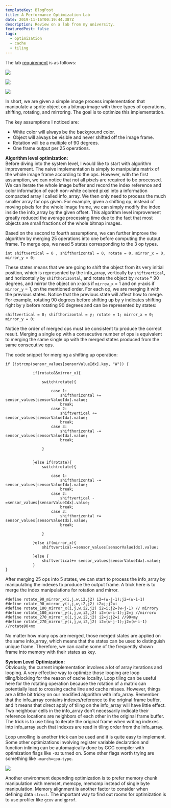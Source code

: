 ```yaml
---
templateKey: BlogPost
title: A Performance Optimization Lab
date: 2019-11-16T00:19:44.387Z
description: Review on a lab from my university.
featuredPost: false
tags:
  - optimization
  - cache
  - tiling
---
```

The lab [requirement](https://1drv.ms/b/s!AjhADX36RxGfiYsZaGYIFiM3tYk4lw?e=vRaKHP) is as follows:

![](/img/performance-optimization-lab-image1.png)

![](/img/performance-optimization-lab-image4.png)

![](/img/performance-optimization-lab-image2.png)

In short, we are given a simple image process implementation that manipulate a sprite object on a bitmap image with three types of operations, shifting, rotating, and mirroring. The goal is to optimize this implementation.

The key assumptions I noticed are:

* White color will always be the background color.
* Object will always be visible and never shifted off the image frame.
* Rotation will be a multiple of 90 degrees.
* One frame output per 25 operations.

**Algorithm level optimization:**
\
Before diving into the system level, I would like to start with algorithm improvement. The naive implementation is simply to manipulate matrix of the whole image frame according to the ops. However, with the first assumption, we can notice that not all pixels are required to be processed. We can iterate the whole image buffer and record the index reference and color information of each non-white colored pixel into a information compacted array I called info_array. We then only need to process the much smaller array for ops given. For example, given a shifting op, instead of moving pixels for the whole image frame, we can simply modify the index inside the info_array by the given offset. This algorithm level improvement greatly reduced the average processing time due to the fact that most objects are small fractions of the whole bitmap images.

Based on the second to fourth assumptions, we can further improve the algorithm by merging 25 operations into one before computing the output frame. To merge ops, we need 5 states corresponding to the 3 op types.  

```
int shiftvertical = 0 , shifthorizontal = 0, rotate = 0, mirror_x = 0, mirror_y = 0;  
```

These states means that we are going to shift the object from its very initial position, which is represented by the info_array, vertically by `shiftvertical`, and horizontally by `shifthorizontal`, and rotate the object by `rotate` * 90 degrees, and mirror the object on x-axis if `mirrow_x` = 1 and on y-axis if `mirror_y` = 1, on the mentioned order. For each op, we are merging it with the previous states. Notice that the previous state will affect how to merge. For example, rotating 90 degrees before shifting up by y indicates shifting right by y before rotating 90 degrees and can be represented by states:

```
shiftvertical = 0; shifthorizontal = y; rotate = 1; mirror_x = 0; mirror_y = 0;
```

Notice the order of merged ops must be consistent to produce the correct result. Merging a single op with a consecutive number of ops is equivalent to merging the same single op with the merged states produced from the same consecutive ops.

The code snippet for merging a shifting up operation:

```
if (!strcmp(sensor_values[sensorValueIdx].key, "W")) {
           
            if(rotate&&mirror_x){
                
                switch(rotate){
                   
                    case 1:
                        shifthorizontal += sensor_values[sensorValueIdx].value;
                        break;
                    case 2:
                        shiftvertical += sensor_values[sensorValueIdx].value;
                        break;
                    case 3:
                        shifthorizontal -= sensor_values[sensorValueIdx].value;
                        break;
                     
                }
                
                
            }else if(rotate){
                switch(rotate){
                  
                    case 1:
                        shifthorizontal -= sensor_values[sensorValueIdx].value;
                        break;
                    case 2:
                        shiftvertical -=sensor_values[sensorValueIdx].value;
                        break;
                    case 3:
                        shifthorizontal += sensor_values[sensorValueIdx].value;
                        break;
                     
                }
                
            }else if(mirror_x){
                shiftvertical-=sensor_values[sensorValueIdx].value;
                
            }else {
                shiftvertical+= sensor_values[sensorValueIdx].value;
            }
}
```

After merging 25 ops into 5 states, we can start to process the info_array by manipulating the indexes to produce the output frame. A trick here is to merge the index manipulations for rotation and mirror.

```
#define rotate_90_mirror_x(i,j,w,i2,j2) i2=(w-j-1);j2=(w-i-1) 
#define rotate_90_mirror_y(i,j,w,i2,j2) i2=j;j2=i
#define rotate_180_mirror_x(i,j,w,i2,j2) i2=i;j2=(w-j-1) // mirrory
#define rotate_180_mirror_y(i,j,w,i2,j2) i2=(w-i-1);j2=j //mirrorx
#define rotate_270_mirror_x(i,j,w,i2,j2) i2=j;j2=i //90+my
#define rotate_270_mirror_y(i,j,w,i2,j2) i2=(w-j-1);j2=(w-i-1) //rotate90+mx
```

No matter how many ops are merged, those merged states are applied on the same info_array, which means that the states can be used to distinguish unique frame. Therefore, we can cache some of the frequently shown frame into memory with their states as key.

**System Level Optimization:**
\
Obviously, the current implementation involves a lot of array iterations and looping. A very effective way to optimize those looping are loop tiling/blocking for the reason of cache locality. 
Loop tiling can be useful here for the rotating operation because the rotation of a matrix can potentially lead to crossing cache line and cache misses. However, things are a little bit tricky on our modified algorithm with info_array. Remember that the info_array contains indexes/reference to the original frame buffer, and it means that direct apply of tiling on the info_array will have little effect. Two neighbour cells in the info_array don’t necessarily indicate their reference locations are neighbors of each other in the original frame buffer. The trick is to use tiling to iterate the original frame when writing indexes into info_array such that indexes are read in tiling order from the info_array. 

Loop unrolling is another trick can be used and it is quite easy to implement. Some other optimizations involving register variable declaration and function inlining can be automagically done by GCC compiler with optimization flags like `-O3` turned on. Some other flags worth trying are something like `-march=cpu-type`.

![](/img/performance-optimization-lab-image3.png)




Another environment depending optimization is to prefer memory chunk manipulation with memset, memcpy, memcmp instead of single byte manipulation. Memory alignment is another factor to consider when defining data `struct`. The important way to find out rooms for optimization is to use profiler like `gcov` and `gprof`.
